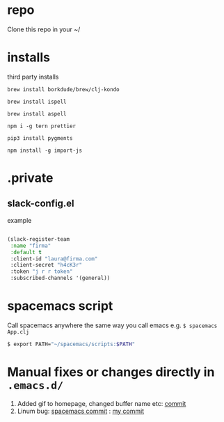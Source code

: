 # repo

Clone this repo in your ~/

# installs
third party installs

`brew install borkdude/brew/clj-kondo`

`brew install ispell`

`brew install aspell`

`npm i -g tern prettier`

`pip3 install pygments`

`npm install -g import-js`


# .private

## slack-config.el

example

```lisp

(slack-register-team
 :name "firma"
 :default t
 :client-id "laura@firma.com"
 :client-secret "h4cK3r"
 :token "j r r token"
 :subscribed-channels '(general))

```

# spacemacs script

Call spacemacs anywhere the same way you call emacs e.g. `$ spacemacs App.clj`

```sh
$ export PATH="~/spacemacs/scripts:$PATH"
```

# Manual fixes or changes directly in `.emacs.d/`

1. Added gif to homepage, changed buffer name etc: [commit](https://github.com/Viglioni/spacemacs/commit/f1e14a15193bb6966325944fb5cdc84113425c65)
1. Linum bug: [spacemacs commit](https://github.com/syl20bnr/spacemacs/pull/9209/files ) : [my commit](https://github.com/Viglioni/spacemacs/commit/85b437e16a9c76157a8a9b4f82de9de570318231 ) 
